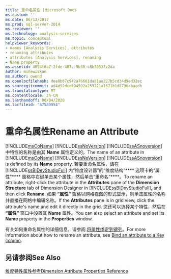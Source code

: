 ```yaml
---
title: 重命名属性 |Microsoft Docs
ms.custom: ''
ms.date: 06/13/2017
ms.prod: sql-server-2014
ms.reviewer: ''
ms.technology: analysis-services
ms.topic: conceptual
helpviewer_keywords:
- names [Analysis Services], attributes
- renaming attributes
- attributes [Analysis Services], renaming
- Name property
ms.assetid: 4094f0a7-2fde-407c-9b36-c8b30537c2da
author: minewiskan
ms.author: owend
ms.openlocfilehash: dee8b07c942a76601da81ae227b5cd34d9ed32ec
ms.sourcegitcommit: ad4d92dce894592a259721a1571b1d8736abacdb
ms.translationtype: MT
ms.contentlocale: zh-CN
ms.lasthandoff: 08/04/2020
ms.locfileid: "87580954"
---
```

# <a name="rename-an-attribute"></a><span data-ttu-id="a16c5-102">重命名属性</span><span class="sxs-lookup"><span data-stu-id="a16c5-102">Rename an Attribute</span></span>
  <span data-ttu-id="a16c5-103">[!INCLUDE[msCoName](../../includes/msconame-md.md)] [!INCLUDE[ssNoVersion](../../includes/ssnoversion-md.md)] [!INCLUDE[ssASnoversion](../../includes/ssasnoversion-md.md)] 中特性的名称是由其 **Name** 属性定义的。</span><span class="sxs-lookup"><span data-stu-id="a16c5-103">The name of an attribute in [!INCLUDE[msCoName](../../includes/msconame-md.md)] [!INCLUDE[ssNoVersion](../../includes/ssnoversion-md.md)] [!INCLUDE[ssASnoversion](../../includes/ssasnoversion-md.md)] is defined by its **Name** property.</span></span> <span data-ttu-id="a16c5-104">若要重命名属性，请在 [!INCLUDE[ssBIDevStudioFull](../../includes/ssbidevstudiofull-md.md)] 内“维度设计器”的“维度结构”\*\*\*\* 选项卡的“属性”\*\*\*\* 窗格中右键单击某个属性，然后单击“重命名”\*\*\*\*。</span><span class="sxs-lookup"><span data-stu-id="a16c5-104">To rename an attribute, right-click the attribute in the **Attributes** pane of the **Dimension Structure** tab of Dimension Designer in [!INCLUDE[ssBIDevStudioFull](../../includes/ssbidevstudiofull-md.md)], and then click **Rename**.</span></span> <span data-ttu-id="a16c5-105">如果 **“属性”** 窗格以网格视图的形式显示，则单击属性的名称并直接在网格中编辑名称。</span><span class="sxs-lookup"><span data-stu-id="a16c5-105">If the **Attributes** pane is in grid view, click the attribute's name and edit it directly in the grid.</span></span> <span data-ttu-id="a16c5-106">您还可以选择某个特性，然后在 **“属性”** 窗口中设置其 **Name** 属性。</span><span class="sxs-lookup"><span data-stu-id="a16c5-106">You can also select an attribute and set its **Name** property in the **Properties** window.</span></span>  
  
 <span data-ttu-id="a16c5-107">有关如何重命名属性的详细信息，请参阅 [将属性绑定到键列](attribute-properties-bind-an-attribute-to-a-key-column.md)。</span><span class="sxs-lookup"><span data-stu-id="a16c5-107">For more information about how to rename an attribute, see [Bind an attribute to a Key column](attribute-properties-bind-an-attribute-to-a-key-column.md).</span></span>  
  
## <a name="see-also"></a><span data-ttu-id="a16c5-108">另请参阅</span><span class="sxs-lookup"><span data-stu-id="a16c5-108">See Also</span></span>  
 [<span data-ttu-id="a16c5-109">维度特性属性参考</span><span class="sxs-lookup"><span data-stu-id="a16c5-109">Dimension Attribute Properties Reference</span></span>](dimension-attribute-properties-reference.md)  
  
  
